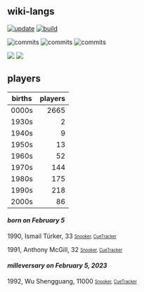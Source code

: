 ## wiki-langs
[![update](https://github.com/dreamerminsk/wiki-langs/actions/workflows/update-tables.yml/badge.svg)](https://github.com/dreamerminsk/wiki-langs/actions/workflows/update-tables.yml)
[![build](https://github.com/dreamerminsk/wiki-langs/actions/workflows/build.yml/badge.svg)](https://github.com/dreamerminsk/wiki-langs/actions/workflows/build.yml)

![commits](https://img.shields.io/github/commit-activity/y/dreamerminsk/wiki-langs)
![commits](https://img.shields.io/github/commit-activity/m/dreamerminsk/wiki-langs)
![commits](https://img.shields.io/github/commit-activity/w/dreamerminsk/wiki-langs)

![](https://img.shields.io/github/languages/code-size/dreamerminsk/wiki-langs)
![](https://img.shields.io/github/repo-size/dreamerminsk/wiki-langs)

## players
| births | players |
| :----: | ------: |
| 0000s | 2665 |
| 1930s | 2 |
| 1940s | 9 |
| 1950s | 13 |
| 1960s | 52 |
| 1970s | 144 |
| 1980s | 175 |
| 1990s | 218 |
| 2000s | 86 |

#### ***born on February  5***
1990, Ismail Türker, 33 <sub><sup>[Snooker](http://www.snooker.org/res/index.asp?player=1394), [CueTracker](http://cuetracker.net/Players/ismail-t252rker/)</sup></sub>

1991, Anthony McGill, 32 <sub><sup>[Snooker](http://www.snooker.org/res/index.asp?player=22), [CueTracker](http://cuetracker.net/Players/anthony-mcgill/)</sup></sub>


#### ***milleversary on February  5, 2023***
1992, Wu Shengguang, 11000 <sub><sup>[Snooker](http://www.snooker.org/res/index.asp?player=1705), [CueTracker](http://cuetracker.net/Players/wu-shengguang/)</sup></sub>



